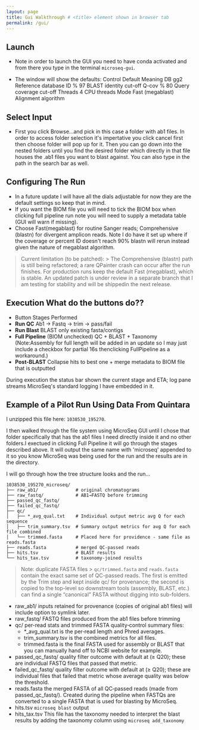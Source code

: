 ```yaml
---
layout: page 
title: Gui Walkthrough # <title> element shown in browser tab 
permalink: /gui/
--- 
```


## Launch 

* Note in order to launch the GUI you need to have conda activated and from there you type in the  terminal `microseq-gui`. 

* The window will show the defaults:
Control	Default	Meaning
DB	gg2	Reference database
ID %	97	BLAST identity cut-off
Q-cov %	80	Query coverage cut-off
Threads	4	CPU threads
Mode	Fast (megablast)	Alignment algorithm


## Select Input 
* First you click Browse...and pick in this case a folder with ab1 files. In order to access folder selection it's impertative you click cancel first then choose folder will pop up for it. Then you can go down into the nested folders until you find the desired folder which directly in that file houses the .ab1 files you want to blast against. You can also type in the path in the search bar as well. 

## Configuring The Run 
* In a future update I will have all the dials adjustable for now they are the default settings so keep that in mind. 
* If you want the BIOM file you will need to tick the BIOM box when clicking full pipeline run note you will need to supply a metadata table (GUI will warn if missing). 
* Choose Fast(megablast) for routine Sanger reads; Comprehensive (blastn) for divergent amplicon reads. Note I do have it set up where if the coverage or percent ID doesn't reach 90% blastn will rerun instead given the nature of megablast algorithm.
> Current limitation (to be patched): > The Comprehensive (blastn) path is still being refactored; a rare QPainter crash can occur after the run finishes. For production runs keep the default Fast (megablast), which is stable. An updated patch is under review in a separate branch that I am testing for stability and will be shippedin the next release. 

## Execution What do the buttons do??

* Button Stages Performed 
* **Run QC** Ab1 -> Fastq -> trim -> pass/fail 
* **Run Blast** BLAST only existing fasta/contigs 
* **Full Pipeline** (BIOM unchecked) QC + BLAST + Taxonomy (Note:Assembly for full length will be added in an update so I may just include a checkbox for partial 16s thenclicking FullPipeline as a workaround.)
* **Post-BLAST** Collapse hits to best one + merge metadata to BIOM file that is outputted 

During execution the status bar shown the current stage and ETA; log pane streams MicroSeq's standard logging I have embedded in it. 

## Example of a Pilot Run Using Data From Quintara 
I unzipped this file here:
`1038530_195270`. 

I then walked through the file system using MicroSeq GUI until I chose that folder specifically that has the ab1 files I need directly inside it and no other folders.I exectued in clicking Full Pipeline it will go through the stages described above.
It will output the same name with 'microseq' appended to it so you know MicroSeq was being used for the run and the results are in the directory. 

I will go through how the tree structure looks and the run...

```
1038530_195270_microseq/
├── raw_ab1/              # original chromatograms
├── raw_fastq/            # AB1→FASTQ before trimming
├── passed_qc_fastq/
├── failed_qc_fastq/
├── qc/
│   ├── *_avg_qual.txt    # Individual output metric avg Q for each sequence 
│   ├── trim_summary.tsv  # Summary output metrics for avg Q for each file combined
│   └── trimmed.fasta     # Placed here for providence - same file as reads.fasta
├── reads.fasta           # merged QC-passed reads
├── hits.tsv              # BLAST results
└── hits_tax.tsv          # taxonomy-joined results
```
> Note: duplicate FASTA files > `qc/trimmed.fasta` and `reads.fasta` contain the exact same set of QC-passed reads. The first is emitted by the Trim step and kept inside qc/ for provenance; the second is copied to the top-level so downstream tools (assembly, BLAST, etc.) can find a single “canonical” FASTA without digging into sub-folders.
* raw_ab1/ inputs retained for provenance (copies of original ab1 files) will include option to symlink later. 
* raw_fastq/ FASTQ files produced from the ab1 files before trimming 
* qc/ per-read stats and trimmed FASTA quality‑control summary files:
  - *_avg_qual.txt is the per‑read length and Phred averages.
  - trim_summary.tsv is the combined metrics for all files.
  - trimmed.fasta is the final FASTA used for assembly or BLAST that you can manually hand off to NCBI website for example.
* passed_qc_fastq/ quality filter outcome with default at (≥ Q20); these are individual FASTQ files that passed that metric. 
* failed_qc_fastq/ quality filter outcome with default at (≥ Q20); these are individual files that failed that metric whose average quality was below the threshold. 
* reads.fasta the merged FASTA of all QC‑passed reads (made from passed_qc_fastq/). Created during the pipeline when FASTQs are converted to a single FASTA that is used for blasting by MicroSeq. 
* hits.tsv `microseq blast` output 
* hits_tax.tsv This file has the taxonomy needed to interpret the blast results by adding the taxonomy column using `microseq add_taxonomy` 



